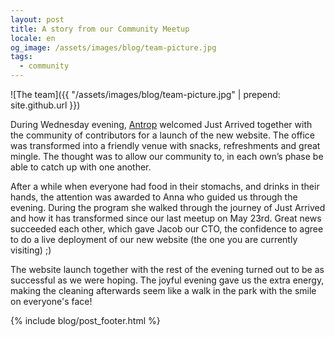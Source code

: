 ```yaml
---
layout: post
title: A story from our Community Meetup
locale: en
og_image: /assets/images/blog/team-picture.jpg
tags:
  - community
---
```


![The team]({{ "/assets/images/blog/team-picture.jpg" | prepend: site.github.url }})

During Wednesday evening, [Antrop](http://antrop.se/ "Antrop - Design Agency") welcomed Just Arrived together with the community of contributors for a launch of the new website. The office was transformed into a friendly venue with snacks, refreshments and great mingle. The thought was to allow our community to, in each own’s phase be able to catch up with one another.

After a while when everyone had food in their stomachs, and drinks in their hands, the attention was awarded to Anna who guided us through the evening. During the program she walked through the journey of Just Arrived and how it has transformed since our last meetup on May 23rd. Great news succeeded each other, which gave Jacob our CTO, the confidence to agree to do a live deployment of our new website (the one you are currently visiting) ;)

The website launch together with the rest of the evening turned out to be as successful as we were hoping. The joyful evening gave us the extra energy, making the cleaning afterwards seem like a walk in the park with the smile on everyone's face!

{% include blog/post_footer.html %}
